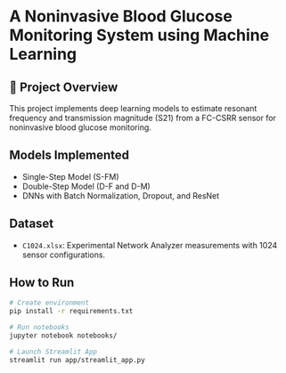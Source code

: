 # A Noninvasive Blood Glucose Monitoring System using Machine Learning

## 🔬 Project Overview
This project implements deep learning models to estimate resonant frequency and transmission magnitude (S21) from a FC-CSRR sensor for noninvasive blood glucose monitoring.

## Models Implemented
- Single-Step Model (S-FM)
- Double-Step Model (D-F and D-M)
- DNNs with Batch Normalization, Dropout, and ResNet

## Dataset
- `C1024.xlsx`: Experimental Network Analyzer measurements with 1024 sensor configurations.

## How to Run
```bash
# Create environment
pip install -r requirements.txt

# Run notebooks
jupyter notebook notebooks/

# Launch Streamlit App
streamlit run app/streamlit_app.py
